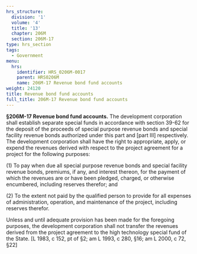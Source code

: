 ```yaml
---
hrs_structure:
  division: '1'
  volume: '4'
  title: '13'
  chapter: 206M
  section: 206M-17
type: hrs_section
tags:
  - Government
menu:
  hrs:
    identifier: HRS_0206M-0017
    parent: HRS0206M
    name: 206M-17 Revenue bond fund accounts
weight: 24120
title: Revenue bond fund accounts
full_title: 206M-17 Revenue bond fund accounts
---
```

**§206M-17 Revenue bond fund accounts.** The development corporation shall establish separate special funds in accordance with section 39-62 for the deposit of the proceeds of special purpose revenue bonds and special facility revenue bonds authorized under this part and [part III] respectively. The development corporation shall have the right to appropriate, apply, or expend the revenues derived with respect to the project agreement for a project for the following purposes:

(1) To pay when due all special purpose revenue bonds and special facility revenue bonds, premiums, if any, and interest thereon, for the payment of which the revenues are or have been pledged, charged, or otherwise encumbered, including reserves therefor; and

(2) To the extent not paid by the qualified person to provide for all expenses of administration, operation, and maintenance of the project, including reserves therefor.

Unless and until adequate provision has been made for the foregoing purposes, the development corporation shall not transfer the revenues derived from the project agreement to the high technology special fund of the State. [L 1983, c 152, pt of §2; am L 1993, c 280, §16; am L 2000, c 72, §22]